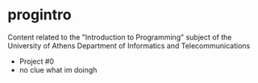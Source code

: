 # progintro
Content related to the "Introduction to Programming" subject of the University of Athens Department of Informatics and Telecommunications
- Project #0
- no clue what im doingh
  
